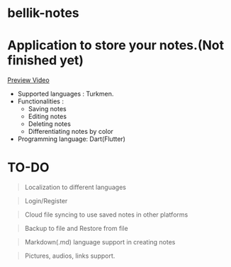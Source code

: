 # bellik-notes
# Application to store your notes.(Not finished yet)
[Preview Video](https://drive.google.com/file/d/1FXz78e92-YqBrKelcy_N7vlfMrD36O8M/view?usp=sharing)


<ul>
  <li>Supported languages : Turkmen.</li>
  <li>Functionalities : 
    <ul>
      <li>Saving notes</li>
      <li>Editing notes</li>
      <li>Deleting notes</li>
      <li>Differentiating notes by color</li>
    </ul>
  </li>
  <li>Programming language: Dart(Flutter)</li>
</ul>


# TO-DO
> Localization to different languages

> Login/Register

> Cloud file syncing to use saved notes in other platforms

> Backup to file and Restore from file

> Markdown(.md) language support in creating notes

> Pictures, audios, links support.

